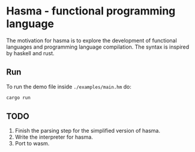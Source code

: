 # Hasma - functional programming language

The motivation for hasma is to explore the development of functional languages
and programming language compilation. The syntax is inspired by haskell and
rust.

## Run

To run the demo file inside `./examples/main.hm` do:

```bash
cargo run
```

## TODO

1. Finish the parsing step for the simplified version of hasma.
2. Write the interpreter for hasma.
3. Port to wasm.

